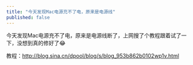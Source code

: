 ```yaml
---
title: "今天发现Mac电源充不了电，原来是电源线"
published: false
---
```

今天发现Mac电源充不了电，原来是电源线断了，上网搜了个教程跟着试了一下，没想到真的修好了😂

教程：http://blog.sina.cn/dpool/blog/s/blog_953b862b0102wp1v.html
